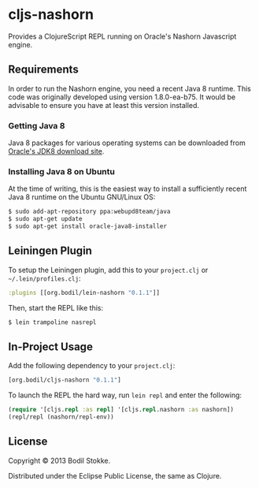# cljs-nashorn

Provides a ClojureScript REPL running on Oracle's Nashorn Javascript
engine.

## Requirements

In order to run the Nashorn engine, you need a recent Java 8 runtime.
This code was originally developed using version 1.8.0-ea-b75. It
would be advisable to ensure you have at least this version installed.

### Getting Java 8

Java 8 packages for various operating systems can be downloaded from
[Oracle's JDK8 download site](http://jdk8.java.net/download.html).

### Installing Java 8 on Ubuntu

At the time of writing, this is the easiest way to install a
sufficiently recent Java 8 runtime on the Ubuntu GNU/Linux OS:

```sh
$ sudo add-apt-repository ppa:webupd8team/java
$ sudo apt-get update
$ sudo apt-get install oracle-java8-installer
```

## Leiningen Plugin

To setup the Leiningen plugin, add this to your `project.clj` or `~/.lein/profiles.clj`:

```clojure
:plugins [[org.bodil/lein-nashorn "0.1.1"]]
```

Then, start the REPL like this:

```sh
$ lein trampoline nasrepl
```

## In-Project Usage

Add the following dependency to your `project.clj`:

```clojure
[org.bodil/cljs-nashorn "0.1.1"]
```

To launch the REPL the hard way, run `lein repl` and enter the following:

```clojure
(require '[cljs.repl :as repl] '[cljs.repl.nashorn :as nashorn])
(repl/repl (nashorn/repl-env))
```

## License

Copyright © 2013 Bodil Stokke.

Distributed under the Eclipse Public License, the same as Clojure.
